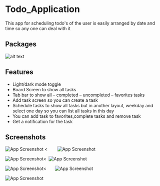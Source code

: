 
# Todo_Application

This app for scheduling todo's of the user is easily arranged by date and time so any one can deal with it


## Packages
 ![alt text](https://i.postimg.cc/K8p9jc1B/2022-08-18-14.png)
## Features

- Light/dark mode toggle
- Board Screen to show all tasks
- Tab bar to show all – completed – uncompleted – favorites tasks
- Add task screen so you can create a task
- Schedule tasks to show all tasks but in another layout, weekday and select one day so you can list all tasks in this day
- You can add task to favorites,complete tasks and remove task
- Get a notification for the task


## Screenshots

![App Screenshot](https://i.postimg.cc/0jVRjdYC/2022-08-18-5.png) <&nbsp; &nbsp; &nbsp;  &nbsp; ![App Screenshot](https://i.postimg.cc/85HPdvd7/2022-08-18-11.png)

![App Screenshot](https://i.postimg.cc/C1YbLjL5/2022-08-18-11.pngg)<&nbsp; ![App Screenshot](https://i.postimg.cc/BnH8LXzK/2022-08-18-12.png)

![App Screenshot](https://i.postimg.cc/m2PJcpVX/2022-08-20-14.png)<&nbsp; &nbsp; &nbsp;  &nbsp;![App Screenshot](https://i.postimg.cc/7h0BVdcw/2022-08-20-15.png)

![App Screenshot](https://i.postimg.cc/52hXcrKZ/2022-08-20-16.png) 

  

  




  
  

